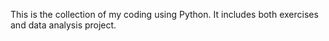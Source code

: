 This is the collection of my coding using Python. It includes both exercises and data analysis project.
